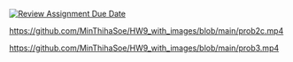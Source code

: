 [![Review Assignment Due Date](https://classroom.github.com/assets/deadline-readme-button-22041afd0340ce965d47ae6ef1cefeee28c7c493a6346c4f15d667ab976d596c.svg)](https://classroom.github.com/a/mPTv5Y0V)

https://github.com/MinThihaSoe/HW9_with_images/blob/main/prob2c.mp4

https://github.com/MinThihaSoe/HW9_with_images/blob/main/prob3.mp4
